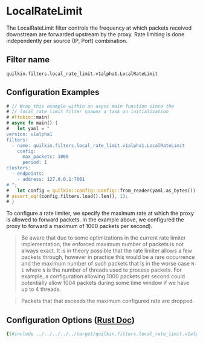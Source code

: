 # LocalRateLimit

The LocalRateLimit filter controls the frequency at which packets received downstream are forwarded upstream by the proxy.
Rate limiting is done independently per source (IP, Port) combination.

## Filter name
```text
quilkin.filters.local_rate_limit.v1alpha1.LocalRateLimit
```

## Configuration Examples
```rust
# // Wrap this example within an async main function since the
# // local_rate_limit filter spawns a task on initialization
# #[tokio::main]
# async fn main() {
#   let yaml = "
version: v1alpha1
filters:
  - name: quilkin.filters.local_rate_limit.v1alpha1.LocalRateLimit
    config:
      max_packets: 1000
      period: 1
clusters:
  - endpoints:
    - address: 127.0.0.1:7001
# ";
#   let config = quilkin::config::Config::from_reader(yaml.as_bytes()).unwrap();
# assert_eq!(config.filters.load().len(), 1);
# }
```
To configure a rate limiter, we specify the maximum rate at which the proxy is allowed to forward packets. In the example above, we configured the proxy to forward a maximum of 1000 packets per second).

> Be aware that due to some optimizations in the current rate limiter implementation, the enforced maximum number of packets is not always exact.
> It is in theory possible that the rate limiter allows a few packets through, however in practice this would be a rare occurrence
> and the maximum number of such packets that is in the worse case `N-1` where `N` is the number of threads used to process packets.
> For example, a configuration allowing 1000 packets per second could potentially allow 1004 packets during some time window if we have up to 4 threads.

> Packets that that exceeds the maximum configured rate are dropped.

## Configuration Options ([Rust Doc](../../../../api/quilkin/filters/local_rate_limit/struct.Config.html))

```yaml
{{#include ../../../../../target/quilkin.filters.local_rate_limit.v1alpha1.yaml}}
```
